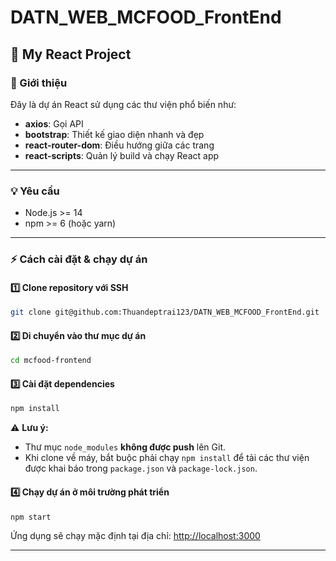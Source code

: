 
# DATN_WEB_MCFOOD_FrontEnd

## 🚀 My React Project

### 📄 Giới thiệu

Đây là dự án React sử dụng các thư viện phổ biến như:

- **axios**: Gọi API
- **bootstrap**: Thiết kế giao diện nhanh và đẹp
- **react-router-dom**: Điều hướng giữa các trang
- **react-scripts**: Quản lý build và chạy React app

---

### 💡 Yêu cầu

- Node.js >= 14
- npm >= 6 (hoặc yarn)

---

### ⚡ Cách cài đặt & chạy dự án

#### 1️⃣ Clone repository với SSH

```bash
git clone git@github.com:Thuandeptrai123/DATN_WEB_MCFOOD_FrontEnd.git
```

#### 2️⃣ Di chuyển vào thư mục dự án

```bash
cd mcfood-frontend
```

#### 3️⃣ Cài đặt dependencies

```bash
npm install
```
⚠️ **Lưu ý:**  
- Thư mục `node_modules` **không được push** lên Git.  
- Khi clone về máy, bắt buộc phải chạy `npm install` để tải các thư viện được khai báo trong `package.json` và `package-lock.json`.

#### 4️⃣ Chạy dự án ở môi trường phát triển

```bash
npm start
```

Ứng dụng sẽ chạy mặc định tại địa chỉ: [http://localhost:3000](http://localhost:3001)

---

